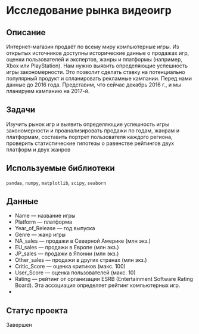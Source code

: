 # Исследование рынка видеоигр

## Описание

Интернет-магазин продаёт по всему миру компьютерные игры. Из открытых источников доступны исторические данные о продажах игр, оценки пользователей и экспертов, жанры и платформы (например, Xbox или PlayStation). Нам нужно выявить определяющие успешность игры закономерности. Это позволит сделать ставку на потенциально популярный продукт и спланировать рекламные кампании.
Перед нами данные до 2016 года. Представим, что сейчас декабрь 2016 г., и мы планируем кампанию на 2017-й.

## Задачи

Изучить рынок игр и выявить определяющие успешность игры закономерности и проанализировать продажи по годам, жанрам и платформам, составить портрет пользователя каждого региона, проверить статистические гипотезы о равенстве рейтингов двух платформ и двух жанров

## Используемые библиотеки

`pandas`, `numpy`, `matplotlib`, `scipy`, `seaborn`

## Данные

- Name — название игры
- Platform — платформа
- Year_of_Release — год выпуска
- Genre — жанр игры
- NA_sales — продажи в Северной Америке (млн экз.)
- EU_sales — продажи в Европе (млн экз.)
- JP_sales — продажи в Японии (млн экз.)
- Other_sales — продажи в других странах (млн экз.)
- Critic_Score — оценка критиков (макс. 100)
- User_Score — оценка пользователей (макс. 10)
- Rating — рейтинг от организации ESRB (Entertainment Software Rating Board). Эта ассоциация определяет рейтинг компьютерных игр.
- 

## Статус проекта

Завершен
